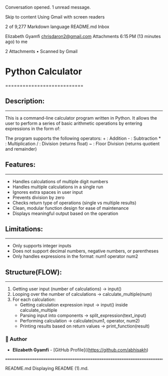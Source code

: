 Conversation opened. 1 unread message.

Skip to content
Using Gmail with screen readers

2 of 9,277
Markdown language README.md
Inbox

Elizabeth Gyamfi <chrisdaron2@gmail.com>
Attachments
6:15 PM (13 minutes ago)
to me

 2 Attachments
  •  Scanned by Gmail

# Python Calculator
===========================
## Description:
------------
This is a command-line calculator program written in Python. It allows the user
to perform a series of basic arithmetic operations by entering expressions in
the form of: <number> <operator> <number>

The program supports the following operators:
    +  : Addition
    -  : Subtraction
    *  : Multiplication
    /  : Division (returns float)
    ~  : Floor Division (returns quotient and remainder)

## Features:
---------
- Handles calculations of multiple digit numbers
- Handles multiple calculations in a single run
- Ignores extra spaces in user input
- Prevents division by zero
- Checks return type of operations (single vs multiple results)
- Clean, modular function design for ease of maintenance
- Displays meaningful output based on the operation

## Limitations:
------------
- Only supports integer inputs
- Does not support decimal numbers, negative numbers, or parentheses
- Only handles expressions in the format: num1 operator num2

## Structure(FLOW):
---------------
1. Getting user input (number of calculations) → input()
2. Looping over the number of calculations → calculate_multiple(num)
3. For each calculation:
   - Getting calculation expression input → input() inside calculate_multiple
   - Parsing input into components → split_expression(text_input)
   - Performing calculation → calculate(num1, operator, num2)
   - Printing results based on return values → print_function(result)
  
### 👤 Author

- **Elizabeth Gyamfi** - [GitHub Profile]((https://github.com/abhisakh)
```text
========================================================================
```

README.md
Displaying README (1).md.

